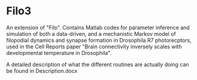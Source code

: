 # Filo3

An extension of "Filo". Contains Matlab codes for parameter inference and simulation of both a data-driven, and a mechanistic Markov model of filopodial dynamics and synapse formation in Drosophila R7 photorecptors, used in the Cell Reports paper "Brain connectivity inversely scales with developmental temperature in Drosophila".

A detailed description of what the different routines are actually doing can be found in Description.docx
